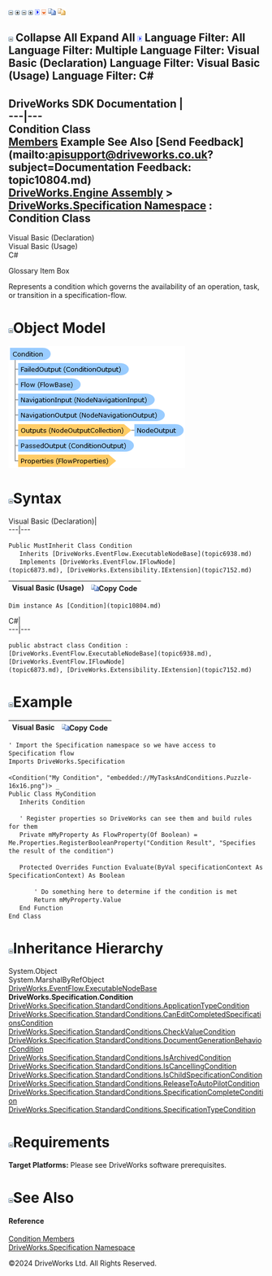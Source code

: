 ![](dotnetimages/collapse.gif) ![](dotnetimages/expand.gif) ![](dotnetimages/collapse.gif) ![](dotnetimages/expand.gif) ![](dotnetimages/drpdown.gif) ![](dotnetimages/drpdown_orange.gif) ![](dotnetimages/copycode.gif) ![](dotnetimages/copycodeHighlight.gif)

![](dotnetimages/collapse.gif) Collapse All Expand All ![](dotnetimages/drpdown.gif) Language Filter: All  Language Filter: Multiple  Language Filter: Visual Basic (Declaration) Language Filter: Visual Basic (Usage) Language Filter: C#  
---  
DriveWorks SDK Documentation  |   
---|---  
Condition Class   
[Members](topic10805.md) Example See Also [Send Feedback](mailto:apisupport@driveworks.co.uk?subject=Documentation Feedback: topic10804.md)  
[DriveWorks.Engine Assembly](topic2156.md) > [DriveWorks.Specification Namespace](topic10764.md) : Condition Class  
---  
  
Visual Basic (Declaration)    
Visual Basic (Usage)    
C# 

Glossary Item Box

Represents a condition which governs the availability of an operation, task, or transition in a specification-flow. 

# ![](dotnetimages/collapse.gif)Object Model

![](dotnetdiagramimages/image547.png)

# ![](dotnetimages/collapse.gif)Syntax

Visual Basic (Declaration)|   
---|---  
      
    
    Public MustInherit Class Condition 
       Inherits [DriveWorks.EventFlow.ExecutableNodeBase](topic6938.md)
       Implements [DriveWorks.EventFlow.IFlowNode](topic6873.md), [DriveWorks.Extensibility.IExtension](topic7152.md)   
  
Visual Basic (Usage)| ![](dotnetimages/copycode.gif)Copy Code  
---|---  
      
    
    Dim instance As [Condition](topic10804.md)  
  
C#|   
---|---  
      
    
    public abstract class Condition : [DriveWorks.EventFlow.ExecutableNodeBase](topic6938.md), [DriveWorks.EventFlow.IFlowNode](topic6873.md), [DriveWorks.Extensibility.IExtension](topic7152.md)    
  
# ![](dotnetimages/collapse.gif)Example

Visual Basic| ![](dotnetimages/copycode.gif)Copy Code  
---|---  
      
    
    ' Import the Specification namespace so we have access to Specification flow
    Imports DriveWorks.Specification
     
    <Condition("My Condition", "embedded://MyTasksAndConditions.Puzzle-16x16.png")> _
    Public Class MyCondition
       Inherits Condition
     
       ' Register properties so DriveWorks can see them and build rules for them
       Private mMyProperty As FlowProperty(Of Boolean) = Me.Properties.RegisterBooleanProperty("Condition Result", "Specifies the result of the condition")
     
       Protected Overrides Function Evaluate(ByVal specificationContext As SpecificationContext) As Boolean
     
           ' Do something here to determine if the condition is met
           Return mMyProperty.Value
       End Function
    End Class  
  
# ![](dotnetimages/collapse.gif)Inheritance Hierarchy

System.Object  
System.MarshalByRefObject  
[DriveWorks.EventFlow.ExecutableNodeBase](topic6938.md)  
**DriveWorks.Specification.Condition**  
[DriveWorks.Specification.StandardConditions.ApplicationTypeCondition](topic11830.md)  
[DriveWorks.Specification.StandardConditions.CanEditCompletedSpecificationsCondition](topic11837.md)  
[DriveWorks.Specification.StandardConditions.CheckValueCondition](topic11844.md)  
[DriveWorks.Specification.StandardConditions.DocumentGenerationBehaviorCondition](topic11851.md)  
[DriveWorks.Specification.StandardConditions.IsArchivedCondition](topic11858.md)  
[DriveWorks.Specification.StandardConditions.IsCancellingCondition](topic11864.md)  
[DriveWorks.Specification.StandardConditions.IsChildSpecificationCondition](topic11870.md)  
[DriveWorks.Specification.StandardConditions.ReleaseToAutoPilotCondition](topic11876.md)  
[DriveWorks.Specification.StandardConditions.SpecificationCompleteCondition](topic11883.md)  
[DriveWorks.Specification.StandardConditions.SpecificationTypeCondition](topic11889.md)  


# ![](dotnetimages/collapse.gif)Requirements

**Target Platforms:** Please see DriveWorks software prerequisites.

# ![](dotnetimages/collapse.gif)See Also

#### Reference

[Condition Members](topic10805.md)   
[DriveWorks.Specification Namespace](topic10764.md)

©2024 DriveWorks Ltd. All Rights Reserved.
